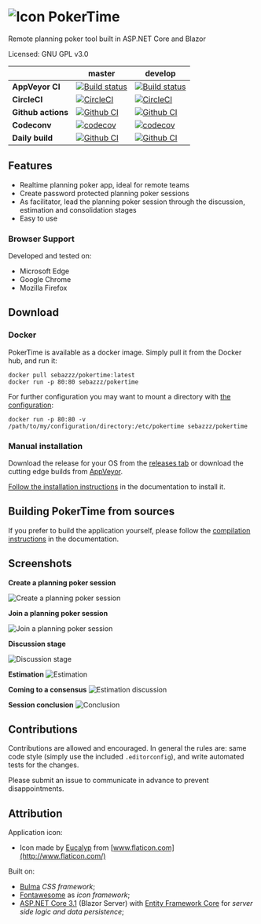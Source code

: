 # ![Icon](doc/logo.png) PokerTime

Remote planning poker tool built in ASP.NET Core and Blazor

Licensed: GNU GPL v3.0

|                    | master                                                                                                                                                                                                                  | develop                                                                                                                                                                                                                   |
| ------------------ | ----------------------------------------------------------------------------------------------------------------------------------------------------------------------------------------------------------------------- | ------------------------------------------------------------------------------------------------------------------------------------------------------------------------------------------------------------------------- |
| **AppVeyor CI**    | [![Build status](https://ci.appveyor.com/api/projects/status/mlwomeg23hqb0r3j/branch/master?svg=true)](https://ci.appveyor.com/project/Sebazzz/PokerTime/branch/master)                                                 | [![Build status](https://ci.appveyor.com/api/projects/status/mlwomeg23hqb0r3j/branch/develop?svg=true)](https://ci.appveyor.com/project/Sebazzz/PokerTime/branch/develop)                                                 |
| **CircleCI**       | [![CircleCI](https://circleci.com/gh/Sebazzz/PokerTime/tree/master.svg?style=shield)](https://circleci.com/gh/Sebazzz/PokerTime/tree/master)                                                                            | [![CircleCI](https://circleci.com/gh/Sebazzz/PokerTime/tree/develop.svg?style=shield)](https://circleci.com/gh/Sebazzz/PokerTime/tree/develop)                                                                            |
| **Github actions** | [![Github CI](https://github.com/sebazzz/PokerTime/workflows/Continuous%20integration/badge.svg?branch=master)](https://github.com/Sebazzz/PokerTime/actions?workflow=Continuous+integration&branch=master)             | [![Github CI](https://github.com/sebazzz/PokerTime/workflows/Continuous%20integration/badge.svg?branch=develop)](https://github.com/Sebazzz/PokerTime/actions?workflow=Continuous+integration&branch=develop)             |
| **Codeconv**       | [![codecov](https://codecov.io/gh/Sebazzz/PokerTime/branch/master/graph/badge.svg)](https://codecov.io/gh/Sebazzz/PokerTime)                                                                                            | [![codecov](https://codecov.io/gh/Sebazzz/PokerTime/branch/develop/graph/badge.svg)](https://codecov.io/gh/Sebazzz/PokerTime)                                                                                             |
| **Daily build**    | [![Github CI](https://github.com/sebazzz/PokerTime/workflows/Build%20installation%20packages/badge.svg?branch=master)](https://github.com/Sebazzz/PokerTime/actions?workflow=Build+installation+packages&branch=master) | [![Github CI](https://github.com/sebazzz/PokerTime/workflows/Build%20installation%20packages/badge.svg?branch=develop)](https://github.com/Sebazzz/PokerTime/actions?workflow=Build+installation+packages&branch=develop) |

## Features

-   Realtime planning poker app, ideal for remote teams
-   Create password protected planning poker sessions
-   As facilitator, lead the planning poker session through the discussion, estimation and consolidation stages
-   Easy to use

### Browser Support

Developed and tested on:

-   Microsoft Edge
-   Google Chrome
-   Mozilla Firefox

## Download

### Docker

PokerTime is available as a docker image. Simply pull it from the Docker hub, and run it:

    docker pull sebazzz/pokertime:latest
    docker run -p 80:80 sebazzz/pokertime

For further configuration you may want to mount a directory with [the configuration](doc/Installation.md#Configuration):

    docker run -p 80:80 -v /path/to/my/configuration/directory:/etc/pokertime sebazzz/pokertime

### Manual installation

Download the release for your OS from the [releases tab](https://github.com/Sebazzz/PokerTime/releases) or download the cutting edge builds from [AppVeyor](https://ci.appveyor.com/project/Sebazzz/PokerTime).

[Follow the installation instructions](doc/Installation.md) in the documentation to install it.

## Building PokerTime from sources

If you prefer to build the application yourself, please follow the [compilation instructions](doc/Building-from-sources.md) in the documentation.

## Screenshots

**Create a planning poker session**

![Create a planning poker session](doc/create-session.png)

**Join a planning poker session**

![Join a planning poker session](doc/join-poker-session.png)

**Discussion stage**

![Discussion stage](doc/discussion.png)

**Estimation**
![Estimation](doc/estimation.png)

**Coming to a consensus**
![Estimation discussion](doc/estimation-discussion.png)

**Session conclusion**
![Conclusion](doc/finished.png)

## Contributions

Contributions are allowed and encouraged. In general the rules are: same code style (simply use the included `.editorconfig`), and write automated tests for the changes.

Please submit an issue to communicate in advance to prevent disappointments.

## Attribution

Application icon:

-   Icon made by [Eucalyp](https://www.flaticon.com/authors/eucalyp) from [www.flaticon.com](http://www.flaticon.com/)

Built on:

-   [Bulma](https://bulma.io) _CSS framework_;
-   [Fontawesome](http://fontawesome.io/) as _icon framework_;
-   [ASP.NET Core 3.1](https://dot.net) (Blazor Server) with [Entity Framework Core](https://docs.microsoft.com/en-us/ef/core/) for _server side logic and data persistence_;

